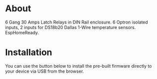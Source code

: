# About

6 Gang 30 Amps Latch Relays in DIN Rail enclosure. 6 Optron isolated inputs, 2 inputs for DS18b20 Dallas 1-Wire temperature sensors.  EspHomeReady.

# Installation

You can use the button below to install the pre-built firmware directly to your device via USB from the browser.

<esp-web-install-button manifest="./manifest.json"></esp-web-install-button>

<script type="module" src="https://unpkg.com/esp-web-tools@8.0.3/dist/web/install-button.js?module"></script>
